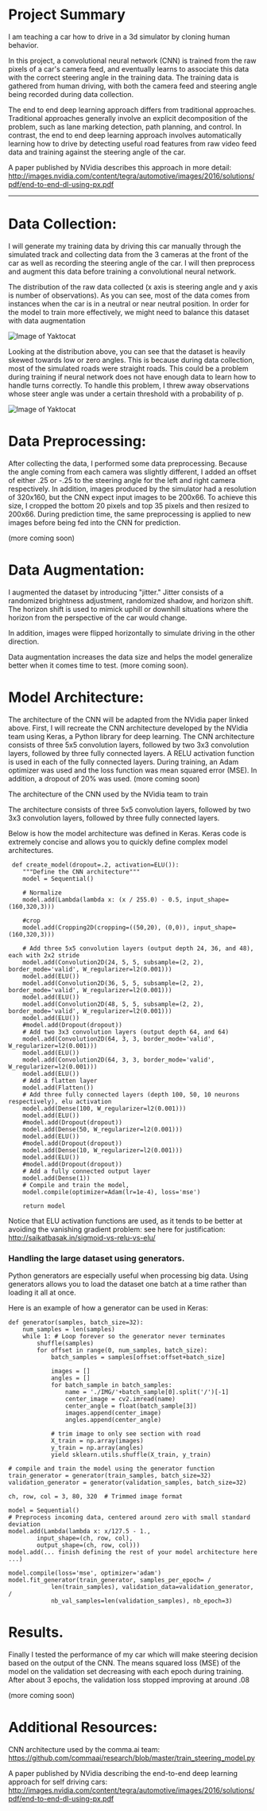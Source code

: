 # Project Summary 

I am teaching a car how to drive in a 3d simulator by cloning human behavior.

In this project, a convolutional neural network (CNN) is trained from the raw pixels of a car's camera feed, and eventually learns to associate this data with the correct steering angle in the training data.  The training data is gathered from human driving, with both the camera feed and steering angle being recorded during data collection.

The end to end deep learning approach differs from traditional approaches. Traditional approaches generally involve an explicit decomposition of the problem, such as lane marking detection, path planning, and control.  In contrast, the end to end deep learning approach involves automatically learning how to drive by detecting useful road features from raw video feed data and training against the steering angle of the car.

A paper published by NVidia describes this approach in more detail:
http://images.nvidia.com/content/tegra/automotive/images/2016/solutions/pdf/end-to-end-dl-using-px.pdf


----------------


# Data Collection:
I will generate my training data by driving this car manually through the simulated track and collecting data from the 3 cameras at the front of the car as well as recording the steering angle of the car.  I will then preprocess and augment this data before training a convolutional neural network.


The distribution of the raw data collected (x axis is steering angle and y axis is number of observations).   As you can see, most of the data comes from instances when the car is in a neutral or near neutral position.  In order for the model to train more effectively, we might need to balance this dataset with data augmentation

![Image of Yaktocat](https://3.bp.blogspot.com/-m7k9GlskX-w/WrQ8C93eVUI/AAAAAAABIBY/VG2nyGQqd0M_qX29Lxi3ohYOD8OngFmOwCLcBGAs/s1600/Capture.PNG)

Looking at the distribution above, you can see that the dataset is heavily skewed towards low or zero angles.  This is because during data collection, most of the simulated roads were straight roads.  This could be a problem during training if neural network does not have enough data to learn how to handle turns correctly.  To handle this problem, I threw away observations whose steer angle was under a certain threshold with a probability of p.

![Image of Yaktocat](https://1.bp.blogspot.com/-jt0QdTgGUPs/Wrh3An2pE1I/AAAAAAABIDU/ZNFv5FOAUe4zNtHHZCYU97by7MNnwnljwCLcBGAs/s1600/Capture.PNG)

# Data Preprocessing:

After collecting the data, I performed some data preprocessing.  Because the angle coming from each camera was slightly different, I added an offset of either .25 or -.25 to the steering angle for the left and right camera respectively.  In addition, images produced by the simulator had a resolution of 320x160, but the CNN expect input images to be 200x66.  To achieve this size, I cropped the bottom 20 pixels and top 35 pixels and then resized to 200x66.      During prediction time, the same preprocessing is applied to new images before being fed into the CNN for prediction.

(more coming soon)


# Data Augmentation:
I augmented the dataset by introducing "jitter."  Jitter consists of a randomized brightness adjustment, randomized shadow, and horizon shift.  The horizon shift is used to mimick uphill or downhill situations where the horizon from the perspective of the car would change.

In addition, images were flipped horizontally to simulate driving in the other direction.

Data augmentation increases the data size and helps the model generalize better when it comes time to test.
(more coming soon).

# Model Architecture:
The architecture of the CNN will be adapted from the NVidia paper linked above. First, I will recreate the CNN architecture developed by the NVidia team using Keras, a Python library for deep learning.  The CNN architecture consists of  three 5x5 convolution layers, followed by two 3x3 convolution layers, followed by three fully connected layers.  A RELU activation function is used in each of the fully connected layers.  During training, an Adam optimizer was used and the loss function was mean squared error (MSE).  In addition, a dropout of 20% was used.
(more coming soon)




The architecture of the CNN used by the NVidia team to train 

The architecture consists of three 5x5 convolution layers, followed by two 3x3 convolution layers, followed by three fully connected layers.


Below is how the model architecture was defined in Keras.  Keras code is extremely concise and allows you to quickly define complex model architectures. 
```
 def create_model(dropout=.2, activation=ELU()):
    """Define the CNN architecture"""
    model = Sequential()  

    # Normalize  
    model.add(Lambda(lambda x: (x / 255.0) - 0.5, input_shape=(160,320,3)))
    
    #crop
    model.add(Cropping2D(cropping=((50,20), (0,0)), input_shape=(160,320,3)))
    
    # Add three 5x5 convolution layers (output depth 24, 36, and 48), each with 2x2 stride  
    model.add(Convolution2D(24, 5, 5, subsample=(2, 2), border_mode='valid', W_regularizer=l2(0.001)))  
    model.add(ELU())  
    model.add(Convolution2D(36, 5, 5, subsample=(2, 2), border_mode='valid', W_regularizer=l2(0.001)))  
    model.add(ELU())  
    model.add(Convolution2D(48, 5, 5, subsample=(2, 2), border_mode='valid', W_regularizer=l2(0.001)))  
    model.add(ELU())  
    #model.add(Dropout(dropout))
    # Add two 3x3 convolution layers (output depth 64, and 64)  
    model.add(Convolution2D(64, 3, 3, border_mode='valid', W_regularizer=l2(0.001)))  
    model.add(ELU())  
    model.add(Convolution2D(64, 3, 3, border_mode='valid', W_regularizer=l2(0.001)))  
    model.add(ELU())  
    # Add a flatten layer  
    model.add(Flatten())  
    # Add three fully connected layers (depth 100, 50, 10 neurons respectively), elu activation
    model.add(Dense(100, W_regularizer=l2(0.001)))  
    model.add(ELU())  
    #model.add(Dropout(dropout))
    model.add(Dense(50, W_regularizer=l2(0.001)))  
    model.add(ELU())  
    #model.add(Dropout(dropout))
    model.add(Dense(10, W_regularizer=l2(0.001)))  
    model.add(ELU())  
    #model.add(Dropout(dropout))
    # Add a fully connected output layer  
    model.add(Dense(1))  
    # Compile and train the model,   
    model.compile(optimizer=Adam(lr=1e-4), loss='mse') 
    
    return model
```
Notice that ELU activation functions are used, as it tends to be better at avoiding the vanishing gradient problem:
see here for justification: http://saikatbasak.in/sigmoid-vs-relu-vs-elu/


### Handling the large dataset using generators.
Python generators are especially useful when processing big data.  Using generators allows you to load the dataset one batch at a time rather than loading it all at once.

Here is an example of how a generator can be used in Keras:

```
def generator(samples, batch_size=32):
    num_samples = len(samples)
    while 1: # Loop forever so the generator never terminates
        shuffle(samples)
        for offset in range(0, num_samples, batch_size):
            batch_samples = samples[offset:offset+batch_size]

            images = []
            angles = []
            for batch_sample in batch_samples:
                name = './IMG/'+batch_sample[0].split('/')[-1]
                center_image = cv2.imread(name)
                center_angle = float(batch_sample[3])
                images.append(center_image)
                angles.append(center_angle)

            # trim image to only see section with road
            X_train = np.array(images)
            y_train = np.array(angles)
            yield sklearn.utils.shuffle(X_train, y_train)
            
# compile and train the model using the generator function
train_generator = generator(train_samples, batch_size=32)
validation_generator = generator(validation_samples, batch_size=32)

ch, row, col = 3, 80, 320  # Trimmed image format

model = Sequential()
# Preprocess incoming data, centered around zero with small standard deviation 
model.add(Lambda(lambda x: x/127.5 - 1.,
        input_shape=(ch, row, col),
        output_shape=(ch, row, col)))
model.add(... finish defining the rest of your model architecture here ...)

model.compile(loss='mse', optimizer='adam')
model.fit_generator(train_generator, samples_per_epoch= /
            len(train_samples), validation_data=validation_generator, /
            nb_val_samples=len(validation_samples), nb_epoch=3)
```
# Results.
Finally I tested the performance of my car which will make steering decision based on the output of the CNN.
The means squared loss (MSE) of the model on the validation set decreasing with each epoch during training.  After about 3 epochs, the validation loss stopped improving at around .08

(more coming soon)

# Additional Resources:

CNN architecture used by the comma.ai team: https://github.com/commaai/research/blob/master/train_steering_model.py

A paper published by NVidia describing the end-to-end deep learning approach for self driving cars:
http://images.nvidia.com/content/tegra/automotive/images/2016/solutions/pdf/end-to-end-dl-using-px.pdf
